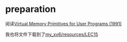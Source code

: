 # preparation
阅读[Virtual Memory Primitives for User Programs (1991)](https://pdos.csail.mit.edu/6.828/2017/readings/appel-li.pdf)

我也将文件下载到了[my_xv6/resources/LEC15](https://github.com/chengyi818/my_xv6/blob/master/resources/LEC15/appel-li.pdf)
